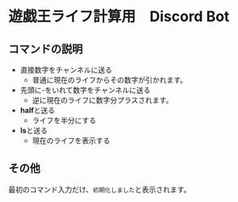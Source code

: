 # 遊戯王ライフ計算用　Discord Bot

## コマンドの説明
- 直接数字をチャンネルに送る
  - 普通に現在のライフからその数字が引かれます。
- 先頭に-をいれて数字をチャンネルに送る
  - 逆に現在のライフに数字分プラスされます。
- **half**と送る
  - ライフを半分にする
- **ls**と送る
  - 現在のライフを表示する

## その他
最初のコマンド入力だけ、`初期化しました`と表示されます。